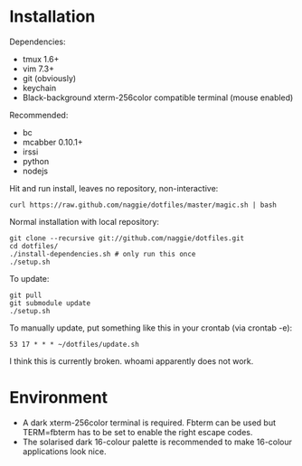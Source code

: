 # Installation

Dependencies:

  * tmux 1.6+
  * vim 7.3+
  * git (obviously)
  * keychain
  * Black-background xterm-256color compatible terminal (mouse enabled)


Recommended:

  * bc
  * mcabber 0.10.1+
  * irssi
  * python
  * nodejs

Hit and run install, leaves no repository, non-interactive:

	curl https://raw.github.com/naggie/dotfiles/master/magic.sh | bash


Normal installation with local repository:

	git clone --recursive git://github.com/naggie/dotfiles.git
	cd dotfiles/
	./install-dependencies.sh # only run this once
	./setup.sh

To update:

	git pull
	git submodule update
	./setup.sh

To manually update, put something like this in your crontab (via crontab -e):

	53 17 * * * ~/dotfiles/update.sh

I think this is currently broken. whoami apparently does not work.

# Environment

  * A dark xterm-256color terminal is required. Fbterm can be used but TERM=fbterm has to be set to enable the right escape codes.
  * The solarised dark 16-colour palette is recommended to make 16-colour applications look nice.

